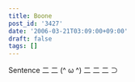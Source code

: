 ```yaml
---
title: Boone
post_id: '3427'
date: '2006-03-21T03:09:00+09:00'
draft: false
tags: []
---
```


Sentence 二 二 (^ ω ^) 二 二 二 ⊃
